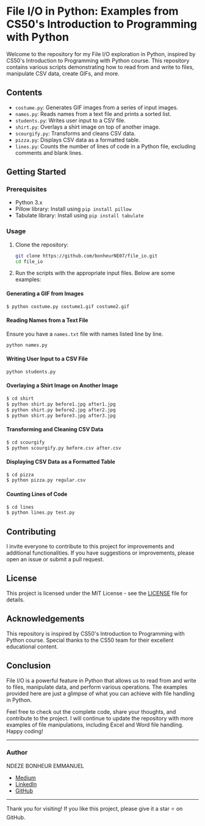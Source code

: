 # File I/O in Python: Examples from CS50's Introduction to Programming with Python

Welcome to the repository for my File I/O exploration in Python, inspired by CS50's Introduction to Programming with Python course. This repository contains various scripts demonstrating how to read from and write to files, manipulate CSV data, create GIFs, and more.

## Contents

- `costume.py`: Generates GIF images from a series of input images.
- `names.py`: Reads names from a text file and prints a sorted list.
- `students.py`: Writes user input to a CSV file.
- `shirt.py`: Overlays a shirt image on top of another image.
- `scourgify.py`: Transforms and cleans CSV data.
- `pizza.py`: Displays CSV data as a formatted table.
- `lines.py`: Counts the number of lines of code in a Python file, excluding comments and blank lines.

## Getting Started

### Prerequisites

- Python 3.x
- Pillow library: Install using `pip install pillow`
- Tabulate library: Install using `pip install tabulate`

### Usage

1. Clone the repository:
    ```bash
    git clone https://github.com/bonheurNE07/file_io.git
    cd file_io
    ```

2. Run the scripts with the appropriate input files. Below are some examples:

#### Generating a GIF from Images

```bash
$ python costume.py costume1.gif costume2.gif
```

#### Reading Names from a Text File

Ensure you have a `names.txt` file with names listed line by line.

```bash
python names.py
```

#### Writing User Input to a CSV File

```bash
python students.py
```

#### Overlaying a Shirt Image on Another Image

```bash
$ cd shirt
$ python shirt.py before1.jpg after1.jpg
$ python shirt.py before2.jpg after2.jpg
$ python shirt.py before3.jpg after3.jpg
```

#### Transforming and Cleaning CSV Data

```bash
$ cd scourgify
$ python scourgify.py before.csv after.csv
```

#### Displaying CSV Data as a Formatted Table

```bash
$ cd pizza
$ python pizza.py regular.csv
```

#### Counting Lines of Code

```bash
$ cd lines
$ python lines.py test.py
```

## Contributing

I invite everyone to contribute to this project for improvements and additional functionalities. If you have suggestions or improvements, please open an issue or submit a pull request.

## License

This project is licensed under the MIT License - see the [LICENSE](LICENSE) file for details.

## Acknowledgements

This repository is inspired by CS50's Introduction to Programming with Python course. Special thanks to the CS50 team for their excellent educational content.

## Conclusion

File I/O is a powerful feature in Python that allows us to read from and write to files, manipulate data, and perform various operations. The examples provided here are just a glimpse of what you can achieve with file handling in Python. 

Feel free to check out the complete code, share your thoughts, and contribute to the project. I will continue to update the repository with more examples of file manipulations, including Excel and Word file handling. Happy coding!

---

### Author

NDEZE BONHEUR EMMANUEL

- [Medium](https://medium.com/@bonheurndezenc/exploring-file-i-o-in-python-a-journey-with-cs50-e312568a2473)
- [LinkedIn](https://www.linkedin.com/in/bonheur-ndeze-8b88342b0/)
- [GitHub](https://github.com/bonheurNE07)

---

Thank you for visiting! If you like this project, please give it a star ⭐ on GitHub.